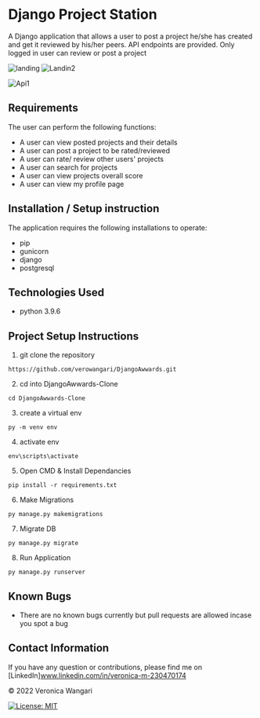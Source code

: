 # Django Project Station
A Django application that allows a user to post a project he/she has created and get it reviewed by his/her peers. API endpoints are provided. Only logged in user can review or post a project

![landing](https://user-images.githubusercontent.com/53782607/162636021-a71daa26-d76d-4b2a-a2ce-f5263fe753a9.png)
![Landin2](https://user-images.githubusercontent.com/53782607/162636039-a00091e8-1406-4b49-8ac4-b7023a8ddc41.png)

![Api1](https://user-images.githubusercontent.com/53782607/162636072-ad00ef9e-854f-4b36-a882-2ee4f11681ea.png)


## Requirements
The user can perform the following functions:

- A user can view posted projects and their details
- A user can post a project to be rated/reviewed
- A user can rate/ review other users' projects
- A user can search for projects 
- A user can view projects overall score
- A user can view my profile page

## Installation / Setup instruction
The application requires the following installations to operate:
- pip
- gunicorn
- django
- postgresql

## Technologies Used
- python 3.9.6

## Project Setup Instructions
1) git clone the repository 
```
https://github.com/verowangari/DjangoAwwards.git
```
2. cd into DjangoAwwards-Clone
```
cd DjangoAwwards-Clone
```
3. create a virtual env
```
py -m venv env
```
4. activate env
```
env\scripts\activate
```
5. Open CMD & Install Dependancies
```
pip install -r requirements.txt
```
6. Make Migrations
```
py manage.py makemigrations
```
7. Migrate DB
```
py manage.py migrate
```
8. Run Application
```
py manage.py runserver
```

## Known Bugs
- There are no known bugs currently but pull requests are allowed incase you spot a bug

## Contact Information
If you have any question or contributions, please find me on [LinkedIn]www.linkedin.com/in/veronica-m-230470174

© 2022 Veronica Wangari

[![License: MIT](https://img.shields.io/badge/License-MIT-yellow.svg)](https://opensource.org/licenses/MIT)
